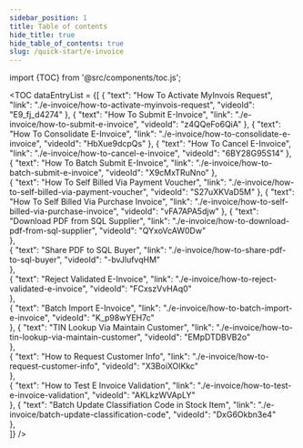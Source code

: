 ```yaml
---
sidebar_position: 1
title: Table of contents
hide_title: true
hide_table_of_contents: true
slug: /quick-start/e-invoice
---
```


import {TOC} from '@src/components/toc.js';

<TOC
dataEntryList = {[
{
  "text": "How To Activate MyInvois Request", 
  "link": "./e-invoice/how-to-activate-myinvois-request",
  "videoId": "E9_fj_d4274"
},
{
  "text": "How To Submit E-Invoice", 
  "link": "./e-invoice/how-to-submit-e-invoice",
  "videoId": "z4QQeFo6QiA"
},
{
  "text": "How To Consolidate E-Invoice", 
  "link": "./e-invoice/how-to-consolidate-e-invoice",
  "videoId": "HbXue9dcpQs"
},
{
  "text": "How To Cancel E-Invoice", 
  "link": "./e-invoice/how-to-cancel-e-invoice",
  "videoId": "6BY28G95S14"
},  
{
  "text": "How To Batch Submit E-Invoice", 
  "link": "./e-invoice/how-to-batch-submit-e-invoice",
  "videoId": "X9cMxTRuNno"
},  
{
  "text": "How To Self Billed Via Payment Voucher", 
  "link": "./e-invoice/how-to-self-billed-via-payment-voucher",
  "videoId": "S27uXKVaD5M"
}, 
{
  "text": "How To Self Billed Via Purchase Invoice", 
  "link": "./e-invoice/how-to-self-billed-via-purchase-invoice",
  "videoId": "vFA7APA5djw"
}, 
{
  "text": "Download PDF from SQL Supplier", 
  "link": "./e-invoice/how-to-download-pdf-from-sql-supplier",
  "videoId": "QYxoVcAW0Dw"    
},  
{
  "text": "Share PDF to SQL Buyer", 
  "link": "./e-invoice/how-to-share-pdf-to-sql-buyer",
  "videoId": "-bvJlufvqHM"    
},  
{
  "text": "Reject Validated E-Invoice", 
  "link": "./e-invoice/how-to-reject-validated-e-invoice",
  "videoId": "FCxszVvHAq0"    
},  
{
  "text": "Batch Import E-Invoice", 
  "link": "./e-invoice/how-to-batch-import-e-invoice",
  "videoId": "K_p98wYEH7c"    
},
{
  "text": "TIN Lookup Via Maintain Customer", 
  "link": "./e-invoice/how-to-tin-lookup-via-maintain-customer",
  "videoId": "EMpDTDBVB2o"      
},   
{
  "text": "How to Request Customer Info", 
  "link": "./e-invoice/how-to-request-customer-info",
  "videoId": "X3BoiXOlKkc"      
},   
{
  "text": "How to Test E Invoice Validation", 
  "link": "./e-invoice/how-to-test-e-invoice-validation",
  "videoId": "AKLkzWVApLY"      
},
{
  "text": "Batch Update Classifiation Code in Stock Item", 
  "link": "./e-invoice/batch-update-classification-code",
  "videoId": "DxG6Okbn3e4"      
},  
]}
/>
